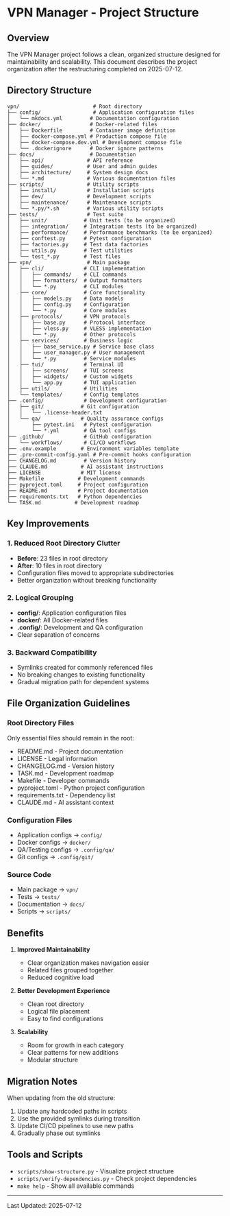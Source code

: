 # VPN Manager - Project Structure

## Overview

The VPN Manager project follows a clean, organized structure designed for maintainability and scalability. This document describes the project organization after the restructuring completed on 2025-07-12.

## Directory Structure

```
vpn/                        # Root directory
├── config/                 # Application configuration files
│   └── mkdocs.yml         # Documentation configuration
├── docker/                # Docker-related files
│   ├── Dockerfile         # Container image definition
│   ├── docker-compose.yml # Production compose file
│   ├── docker-compose.dev.yml # Development compose file
│   └── .dockerignore      # Docker ignore patterns
├── docs/                  # Documentation
│   ├── api/              # API reference
│   ├── guides/           # User and admin guides
│   ├── architecture/     # System design docs
│   └── *.md              # Various documentation files
├── scripts/              # Utility scripts
│   ├── install/          # Installation scripts
│   ├── dev/              # Development scripts
│   ├── maintenance/      # Maintenance scripts
│   └── *.py/*.sh         # Various utility scripts
├── tests/                # Test suite
│   ├── unit/            # Unit tests (to be organized)
│   ├── integration/     # Integration tests (to be organized)
│   ├── performance/     # Performance benchmarks (to be organized)
│   ├── conftest.py      # Pytest configuration
│   ├── factories.py     # Test data factories
│   ├── utils.py         # Test utilities
│   └── test_*.py        # Test files
├── vpn/                  # Main package
│   ├── cli/             # CLI implementation
│   │   ├── commands/    # CLI commands
│   │   ├── formatters/  # Output formatters
│   │   └── *.py         # CLI modules
│   ├── core/            # Core functionality
│   │   ├── models.py    # Data models
│   │   ├── config.py    # Configuration
│   │   └── *.py         # Core modules
│   ├── protocols/       # VPN protocols
│   │   ├── base.py      # Protocol interface
│   │   ├── vless.py     # VLESS implementation
│   │   └── *.py         # Other protocols
│   ├── services/        # Business logic
│   │   ├── base_service.py # Service base class
│   │   ├── user_manager.py # User management
│   │   └── *.py         # Service modules
│   ├── tui/             # Terminal UI
│   │   ├── screens/     # TUI screens
│   │   ├── widgets/     # Custom widgets
│   │   └── app.py       # TUI application
│   ├── utils/           # Utilities
│   └── templates/       # Config templates
├── .config/             # Development configuration
│   ├── git/            # Git configuration
│   │   └── .license-header.txt
│   └── qa/             # Quality assurance configs
│       ├── pytest.ini   # Pytest configuration
│       └── *.yml        # QA tool configs
├── .github/             # GitHub configuration
│   └── workflows/       # CI/CD workflows
├── .env.example        # Environment variables template
├── .pre-commit-config.yaml # Pre-commit hooks configuration
├── CHANGELOG.md         # Version history
├── CLAUDE.md           # AI assistant instructions
├── LICENSE             # MIT license
├── Makefile           # Development commands
├── pyproject.toml     # Project configuration
├── README.md          # Project documentation
├── requirements.txt   # Python dependencies
└── TASK.md           # Development roadmap
```

## Key Improvements

### 1. Reduced Root Directory Clutter
- **Before**: 23 files in root directory
- **After**: 10 files in root directory
- Configuration files moved to appropriate subdirectories
- Better organization without breaking functionality

### 2. Logical Grouping
- **config/**: Application configuration files
- **docker/**: All Docker-related files
- **.config/**: Development and QA configuration
- Clear separation of concerns

### 3. Backward Compatibility
- Symlinks created for commonly referenced files
- No breaking changes to existing functionality
- Gradual migration path for dependent systems

## File Organization Guidelines

### Root Directory Files
Only essential files should remain in the root:
- README.md - Project documentation
- LICENSE - Legal information
- CHANGELOG.md - Version history
- TASK.md - Development roadmap
- Makefile - Developer commands
- pyproject.toml - Python project configuration
- requirements.txt - Dependency list
- CLAUDE.md - AI assistant context

### Configuration Files
- Application configs → `config/`
- Docker configs → `docker/`
- QA/Testing configs → `.config/qa/`
- Git configs → `.config/git/`

### Source Code
- Main package → `vpn/`
- Tests → `tests/`
- Documentation → `docs/`
- Scripts → `scripts/`

## Benefits

1. **Improved Maintainability**
   - Clear organization makes navigation easier
   - Related files grouped together
   - Reduced cognitive load

2. **Better Development Experience**
   - Clean root directory
   - Logical file placement
   - Easy to find configurations

3. **Scalability**
   - Room for growth in each category
   - Clear patterns for new additions
   - Modular structure

## Migration Notes

When updating from the old structure:
1. Update any hardcoded paths in scripts
2. Use the provided symlinks during transition
3. Update CI/CD pipelines to use new paths
4. Gradually phase out symlinks

## Tools and Scripts

- `scripts/show-structure.py` - Visualize project structure
- `scripts/verify-dependencies.py` - Check project dependencies
- `make help` - Show all available commands

---

Last Updated: 2025-07-12